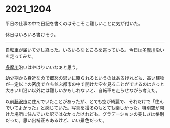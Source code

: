 # 2021_1204

平日の仕事の中で日記を書くのはそこそこ難しいことに気が付いた。

休日はいろいろ書けそう。

* * *

自転車が届いて少し経った。いろいろなところを巡っている。今日は[多摩川](http://d.hatena.ne.jp/keyword/%C2%BF%CB%E0%C0%EE)沿いを走ってみた。

[多摩川](http://d.hatena.ne.jp/keyword/%C2%BF%CB%E0%C0%EE)沿いはやはりいいなぁと思う。

幼少期から身近なので郷愁の思いに駆られるというのはあるけれども、高い建物が一定以上の密度で立ち並ぶ都市の中で開けた空を見ることができるのはきっと大きい川沿い以外には難しいかもしれないと、自転車を走らせながら考えた。

以前[藤沢市](http://d.hatena.ne.jp/keyword/%C6%A3%C2%F4%BB%D4)に住んでいたことがあったが、とても空が綺麗で、それだけで「住んでいてよかった」と感じていた。写真を撮るのもとても楽しかった。特別空が開けた場所に住んでいた訳ではなかったけれども、グラデーションの美しさは格別だった。思い出補正もあるけど、いい景色だった。